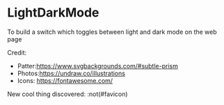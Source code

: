 # LightDarkMode
To build a switch which toggles between light and dark mode on the web page

Credit:
- Patter:https://www.svgbackgrounds.com/#subtle-prism
- Photos:https://undraw.co/illustrations
- Icons: https://fontawesome.com/



New cool thing discovered:
   :not(#favicon)
